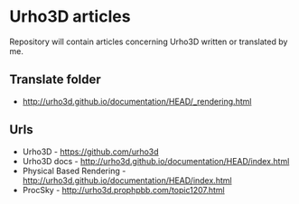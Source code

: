 #  Urho3D articles

Repository will contain articles concerning Urho3D written or translated by me.

## Translate folder
- http://urho3d.github.io/documentation/HEAD/_rendering.html


## Urls
- Urho3D - https://github.com/urho3d
- Urho3D docs - http://urho3d.github.io/documentation/HEAD/index.html
- Physical Based Rendering - http://urho3d.github.io/documentation/HEAD/index.html
- ProcSky - http://urho3d.prophpbb.com/topic1207.html